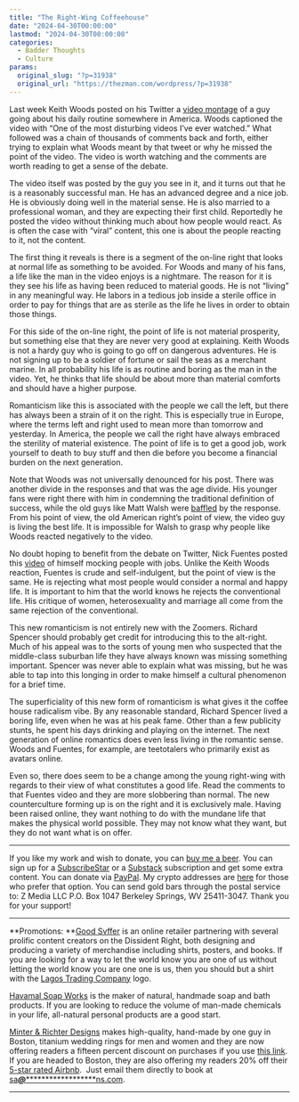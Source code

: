 ```yaml
---
title: "The Right-Wing Coffeehouse"
date: "2024-04-30T00:00:00"
lastmod: "2024-04-30T00:00:00"
categories:
  - Badder Thoughts
  - Culture
params:
  original_slug: "?p=31938"
  original_url: "https://thezman.com/wordpress/?p=31938"
---
```


Last week Keith Woods posted on his Twitter a
<a href="https://twitter.com/KeithWoodsYT/status/1782350568704348232"
rel="noopener" target="_blank">video montage</a> of a guy going about
his daily routine somewhere in America. Woods captioned the video with
“One of the most disturbing videos I’ve ever watched.” What followed was
a chain of thousands of comments back and forth, either trying to
explain what Woods meant by that tweet or why he missed the point of the
video. The video is worth watching and the comments are worth reading to
get a sense of the debate.

The video itself was posted by the guy you see in it, and it turns out
that he is a reasonably successful man. He has an advanced degree and a
nice job. He is obviously doing well in the material sense. He is also
married to a professional woman, and they are expecting their first
child. Reportedly he posted the video without thinking much about how
people would react. As is often the case with “viral” content, this one
is about the people reacting to it, not the content.

The first thing it reveals is there is a segment of the on-line right
that looks at normal life as something to be avoided. For Woods and many
of his fans, a life like the man in the video enjoys is a nightmare. The
reason for it is they see his life as having been reduced to material
goods. He is not “living” in any meaningful way. He labors in a tedious
job inside a sterile office in order to pay for things that are as
sterile as the life he lives in order to obtain those things.

For this side of the on-line right, the point of life is not material
prosperity, but something else that they are never very good at
explaining. Keith Woods is not a hardy guy who is going to go off on
dangerous adventures. He is not signing up to be a soldier of fortune or
sail the seas as a merchant marine. In all probability his life is as
routine and boring as the man in the video. Yet, he thinks that life
should be about more than material comforts and should have a higher
purpose.

Romanticism like this is associated with the people we call the left,
but there has always been a strain of it on the right. This is
especially true in Europe, where the terms left and right used to mean
more than tomorrow and yesterday. In America, the people we call the
right have always embraced the sterility of material existence. The
point of life is to get a good job, work yourself to death to buy stuff
and then die before you become a financial burden on the next
generation.

Note that Woods was not universally denounced for his post. There was
another divide in the responses and that was the age divide. His younger
fans were right there with him in condemning the traditional definition
of success, while the old guys like Matt Walsh were
<a href="https://twitter.com/MattWalshBlog/status/1782510532169273551"
rel="noopener" target="_blank">baffled</a> by the response. From his
point of view, the old American right’s point of view, the video guy is
living the best life. It is impossible for Walsh to grasp why people
like Woods reacted negatively to the video.

No doubt hoping to benefit from the debate on Twitter, Nick Fuentes
posted this
<a href="https://rumble.com/v4rzpw0-nick-you-gotta-get-a-real-job.html"
rel="noopener" target="_blank">video</a> of himself mocking people with
jobs. Unlike the Keith Woods reaction, Fuentes is crude and
self-indulgent, but the point of view is the same. He is rejecting what
most people would consider a normal and happy life. It is important to
him that the world knows he rejects the conventional life. His critique
of women, heterosexuality and marriage all come from the same rejection
of the conventional.

This new romanticism is not entirely new with the Zoomers. Richard
Spencer should probably get credit for introducing this to the
alt-right. Much of his appeal was to the sorts of young men who
suspected that the middle-class suburban life they have always known was
missing something important. Spencer was never able to explain what was
missing, but he was able to tap into this longing in order to make
himself a cultural phenomenon for a brief time.

The superficiality of this new form of romanticism is what gives it the
coffee house radicalism vibe. By any reasonable standard, Richard
Spencer lived a boring life, even when he was at his peak fame. Other
than a few publicity stunts, he spent his days drinking and playing on
the internet. The next generation of online romantics does even less
living in the romantic sense. Woods and Fuentes, for example, are
teetotalers who primarily exist as avatars online.

Even so, there does seem to be a change among the young right-wing with
regards to their view of what constitutes a good life. Read the comments
to that Fuentes video and they are more slobbering than normal. The new
counterculture forming up is on the right and it is exclusively male.
Having been raised online, they want nothing to do with the mundane life
that makes the physical world possible. They may not know what they
want, but they do not want what is on offer.

------------------------------------------------------------------------

If you like my work and wish to donate, you can
<a href="https://www.buymeacoffee.com/mujolulu" rel="noopener"
target="_blank">buy me a beer</a>. You can sign up for a
<a href="https://www.subscribestar.com/the-z-blog" rel="noopener"
target="_blank">SubscribeStar</a> or a
<a href="https://thedissident.substack.com/" rel="noopener"
target="_blank">Substack</a> subscription and get some extra content.
You can donate via <a
href="https://www.paypal.com/donate/?cmd=_s-xclick&amp;hosted_button_id=UDAS2Q8JYA6CN&amp;source=url"
rel="noopener" target="_blank">PayPal</a>. My crypto addresses are
<a href="https://thezman.com/wordpress/?page_id=22713" rel="noopener"
target="_blank">here</a> for those who prefer that option. You can send
gold bars through the postal service to: Z Media LLC P.O. Box 1047
Berkeley Springs, WV 25411-3047. Thank you for your support!

------------------------------------------------------------------------

**Promotions: **<a href="https://goodsvffer.com/" rel="noopener" target="_blank">Good
Svffer</a> is an online retailer partnering with several prolific
content creators on the Dissident Right, both designing and producing a
variety of merchandise including shirts, posters, and books. If you are
looking for a way to let the world know you are one of us without
letting the world know you are one one is us, then you should but a
shirt with the
<a href="https://goodsvffer.com/products/lagos-trading-company"
rel="noopener" target="_blank">Lagos Trading Company</a> logo.

<a href="https://havamalsoapworks.com/" rel="noopener"
target="_blank">Havamal Soap Works</a> is the maker of natural, handmade
soap and bath products. If you are looking to reduce the volume of
man-made chemicals in your life, all-natural personal products are a
good start.

<a href="https://www.minterandrichterdesigns.com/"
rel="noreferrer nofollow noopener" target="_blank">Minter &amp; Richter
Designs</a> makes high-quality, hand-made by one guy in Boston, titanium
wedding rings for men and women and they are now offering readers a
fifteen percent discount on purchases if you use
<a href="https://www.minterandrichterdesigns.com/discount/ZMAN"
rel="noreferrer nofollow noopener" target="_blank">this link</a>.
<span class="highlight"><span class="colour"><span class="font"><span class="size">If
you are headed to Boston, they are also offering my readers 20% off
their <a
href="https://www.airbnb.com/users/7988017/listings?user_id=7988017&amp;s=3"
rel="noopener noreferrer" target="_blank">5-star rated Airbnb</a>.  Just
email them directly to book at
<a href="mailto:sa***@*********************ns.com"
data-original-string="zt97jVgYteo1wVPI0+x0uw==cb7z8mvIk6zMkB4JIcdxEPKIA6RmRlWNos5x5rWuAp8kZJ1kjh0OgWkts5E5V6tcceV"><span
class="apbct-email-encoder"
data-original-string="NO5T0Tm5BQOUe2E/4slB6w==cb7INCfz8LQs5QZOk60QJ/ippkNRNj3uFyEF+xv9H+CZxFMdXV9pvbX+u/BksDMfo0C"
title="This contact has been encoded by Anti-Spam by CleanTalk. Click to decode. To finish the decoding make sure that JavaScript is enabled in your browser.">sa<span
class="apbct-blur">***</span>@<span
class="apbct-blur">*********************</span>ns.com</span></a>.</span></span></span></span>

------------------------------------------------------------------------

